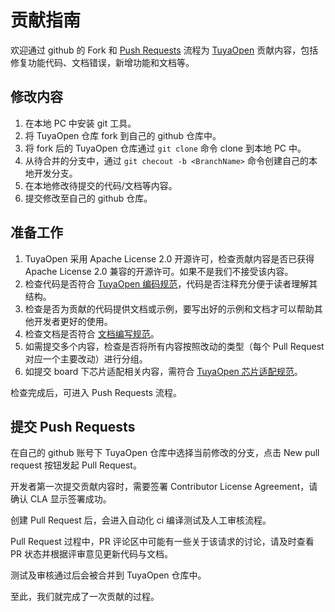 # 贡献指南

欢迎通过 github 的 Fork 和 [Push Requests](https://docs.github.com/zh/pull-requests/collaborating-with-pull-requests/proposing-changes-to-your-work-with-pull-requests/about-pull-requests) 流程为 [TuyaOpen](https://github.com/tuya/TuyaOpen) 贡献内容，包括修复功能代码、文档错误，新增功能和文档等。

## 修改内容
1. 在本地 PC 中安装 git 工具。
2. 将 TuyaOpen 仓库 fork 到自己的 github 仓库中。
3. 将 fork 后的 TuyaOpen 仓库通过 `git clone` 命令 clone 到本地 PC 中。
4. 从待合并的分支中，通过 `git checout -b <BranchName>` 命令创建自己的本地开发分支。
5. 在本地修改待提交的代码/文档等内容。
6. 提交修改至自己的 github 仓库。

## 准备工作
1. TuyaOpen 采用 Apache License 2.0 开源许可，检查贡献内容是否已获得  Apache License 2.0 兼容的开源许可。如果不是我们不接受该内容。
3. 检查代码是否符合 [TuyaOpen 编码规范](./code_style_guide.md)，代码是否注释充分便于读者理解其结构。
3. 检查是否为贡献的代码提供文档或示例，要写出好的示例和文档才可以帮助其他开发者更好的使用。
4. 检查文档是否符合 [文档编写规范]()。
5. 如需提交多个内容，检查是否将所有内容按照改动的类型（每个 Pull Request 对应一个主要改动）进行分组。
6. 如提交 board 下芯片适配相关内容，需符合 [TuyaOpen 芯片适配规范]()。

检查完成后，可进入 Push Requests 流程。

## 提交 Push Requests
在自己的 github 账号下 TuyaOpen 仓库中选择当前修改的分支，点击 New pull request 按钮发起 Pull Request。

开发者第一次提交贡献内容时，需要签署 Contributor License Agreement，请确认 CLA 显示签署成功。

创建 Pull Request 后，会进入自动化 ci 编译测试及人工审核流程。

Pull Request 过程中，PR 评论区中可能有一些关于该请求的讨论，请及时查看 PR 状态并根据评审意见更新代码与文档。

测试及审核通过后会被合并到 TuyaOpen 仓库中。

至此，我们就完成了一次贡献的过程。
